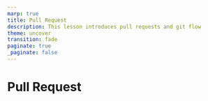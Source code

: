 ```yaml
---
marp: true
title: Pull Request
description: This lesson introduces pull requests and git flow
theme: uncover
transition: fade
paginate: true
_paginate: false
---
```


# <!--fit--> Pull Request

